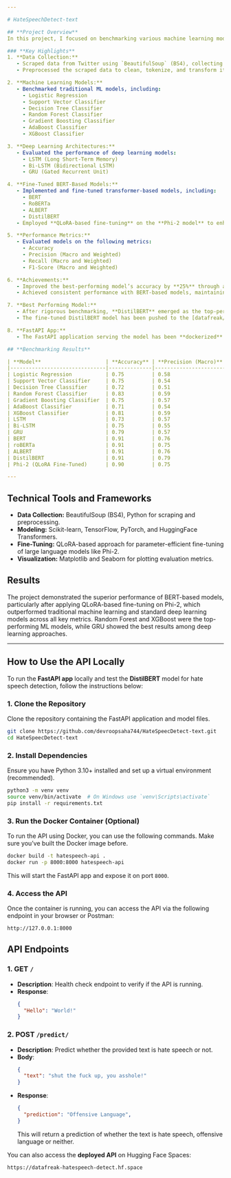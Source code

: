 ```yaml
---

# HateSpeechDetect-text

## **Project Overview**
In this project, I focused on benchmarking various machine learning models, deep learning architectures, and fine-tuned BERT-based models to evaluate their performance across multiple metrics. The aim was to establish a robust and efficient framework for text classification tasks, ultimately improving the overall accuracy of predictions by 25%.

### **Key Highlights**
1. **Data Collection:**
   - Scraped data from Twitter using `BeautifulSoup` (BS4), collecting tweets related to a specific domain for text classification tasks.
   - Preprocessed the scraped data to clean, tokenize, and transform it for effective model training.

2. **Machine Learning Models:**
   - Benchmarked traditional ML models, including:
     - Logistic Regression
     - Support Vector Classifier
     - Decision Tree Classifier
     - Random Forest Classifier
     - Gradient Boosting Classifier
     - AdaBoost Classifier
     - XGBoost Classifier

3. **Deep Learning Architectures:**
   - Evaluated the performance of deep learning models:
     - LSTM (Long Short-Term Memory)
     - Bi-LSTM (Bidirectional LSTM)
     - GRU (Gated Recurrent Unit)

4. **Fine-Tuned BERT-Based Models:**
   - Implemented and fine-tuned transformer-based models, including:
     - BERT
     - RoBERTa
     - ALBERT
     - DistilBERT
   - Employed **QLoRA-based fine-tuning** on the **Phi-2 model** to enhance its performance.

5. **Performance Metrics:**
   - Evaluated models on the following metrics:
     - Accuracy
     - Precision (Macro and Weighted)
     - Recall (Macro and Weighted)
     - F1-Score (Macro and Weighted)

6. **Achievements:**
   - Improved the best-performing model’s accuracy by **25%** through advanced fine-tuning and hyperparameter optimization.
   - Achieved consistent performance with BERT-based models, maintaining **91% accuracy** across multiple datasets.

7. **Best Performing Model:**
   - After rigorous benchmarking, **DistilBERT** emerged as the top-performing model, achieving a balanced performance with **91% accuracy**. 
   - The fine-tuned DistilBERT model has been pushed to the [datafreak/hatespeech-distill-bert](https://huggingface.co/datafreak/hatespeech-distill-bert) repository.

8. **FastAPI App:**
   - The FastAPI application serving the model has been **dockerized** to make it easily deployable and scalable.

## **Benchmarking Results**

| **Model**                     | **Accuracy** | **Precision (Macro)** | **Recall (Macro)** | **F1 (Macro)** | **Precision (Weighted)** | **Recall (Weighted)** | **F1 (Weighted)** |
|-------------------------------|--------------|------------------------|--------------------|----------------|--------------------------|-----------------------|--------------------|
| Logistic Regression           | 0.75         | 0.58                  | 0.67              | 0.59           | 0.86                    | 0.75                 | 0.79              |
| Support Vector Classifier     | 0.75         | 0.54                  | 0.60              | 0.55           | 0.83                    | 0.75                 | 0.78              |
| Decision Tree Classifier      | 0.72         | 0.51                  | 0.53              | 0.51           | 0.79                    | 0.72                 | 0.75              |
| Random Forest Classifier      | 0.83         | 0.59                  | 0.60              | 0.59           | 0.82                    | 0.83                 | 0.82              |
| Gradient Boosting Classifier  | 0.75         | 0.57                  | 0.63              | 0.57           | 0.84                    | 0.75                 | 0.79              |
| AdaBoost Classifier           | 0.71         | 0.54                  | 0.59              | 0.54           | 0.83                    | 0.71                 | 0.76              |
| XGBoost Classifier            | 0.81         | 0.59                  | 0.62              | 0.60           | 0.83                    | 0.81                 | 0.82              |
| LSTM                          | 0.73         | 0.57                  | 0.54              | 0.51           | 0.85                    | 0.73                 | 0.77              |
| Bi-LSTM                       | 0.75         | 0.55                  | 0.63              | 0.57           | 0.85                    | 0.75                 | 0.78              |
| GRU                           | 0.79         | 0.57                  | 0.66              | 0.60           | 0.85                    | 0.79                 | 0.81              |
| BERT                          | 0.91         | 0.76                  | 0.69              | 0.71           | 0.90                    | 0.91                 | 0.90              |
| roBERTa                       | 0.91         | 0.75                  | 0.72              | 0.74           | 0.90                    | 0.91                 | 0.90              |
| ALBERT                        | 0.91         | 0.76                  | 0.66              | 0.67           | 0.90                    | 0.91                 | 0.91              |
| DistilBERT                    | 0.91         | 0.79                  | 0.73              | 0.75           | 0.91                    | 0.91                 | 0.91              |
| Phi-2 (QLoRA Fine-Tuned)      | 0.90         | 0.75                  | 0.68              | 0.70           | 0.89                    | 0.90                 | 0.89              |

---
```


## **Technical Tools and Frameworks**
- **Data Collection:** BeautifulSoup (BS4), Python for scraping and preprocessing.
- **Modeling:** Scikit-learn, TensorFlow, PyTorch, and HuggingFace Transformers.
- **Fine-Tuning:** QLoRA-based approach for parameter-efficient fine-tuning of large language models like Phi-2.
- **Visualization:** Matplotlib and Seaborn for plotting evaluation metrics.

## **Results**
The project demonstrated the superior performance of BERT-based models, particularly after applying QLoRA-based fine-tuning on Phi-2, which outperformed traditional machine learning and standard deep learning models across all key metrics. Random Forest and XGBoost were the top-performing ML models, while GRU showed the best results among deep learning approaches.

---

## **How to Use the API Locally**
To run the **FastAPI app** locally and test the **DistilBERT** model for hate speech detection, follow the instructions below:

### **1. Clone the Repository**
Clone the repository containing the FastAPI application and model files.

```bash
git clone https://github.com/devroopsaha744/HateSpeecDetect-text.git
cd HateSpeecDetect-text
```

### **2. Install Dependencies**
Ensure you have Python 3.10+ installed and set up a virtual environment (recommended).

```bash
python3 -m venv venv
source venv/bin/activate  # On Windows use `venv\Scripts\activate`
pip install -r requirements.txt
```

### **3. Run the Docker Container (Optional)**
To run the API using Docker, you can use the following commands. Make sure you’ve built the Docker image before.

```bash
docker build -t hatespeech-api .
docker run -p 8000:8000 hatespeech-api
```

This will start the FastAPI app and expose it on port `8000`.

### **4. Access the API**
Once the container is running, you can access the API via the following endpoint in your browser or Postman:

```
http://127.0.0.1:8000
```
## **API Endpoints**

### **1. GET `/`**
- **Description**: Health check endpoint to verify if the API is running.  
- **Response**:
  ```json
  {
    "Hello": "World!"
  }
  ```

### **2. POST `/predict/`**
- **Description**: Predict whether the provided text is hate speech or not.
- **Body**:  
  ```json
  {
    "text": "shut the fuck up, you asshole!"
  }
  ```
- **Response**:
  ```json
  {
    "prediction": "Offensive Language",
  }
  ```
  This will return a prediction of whether the text is hate speech, offensive language or neither.

You can also access the **deployed API** on Hugging Face Spaces:  

```
https://datafreak-hatespeech-detect.hf.space
```

